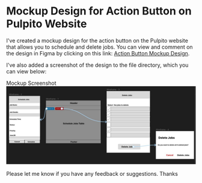 # Mockup Design for Action Button on Pulpito Website
I've created a mockup design for the action button on the Pulpito website that allows you to schedule and delete jobs. You can view and comment on the design in Figma by clicking on this link: [Action Button Mockup Design](https://www.figma.com/file/nmbnzFQf4oujhPFrsraO5P/Pulpito?node-id=0%3A1&t=UqOpMvhEXPuPE4bk-1).

I've also added a screenshot of the design to the file directory, which you can view below:

Mockup Screenshot![Mockup Screenshot](MockupUI.jpg)

Please let me know if you have any feedback or suggestions. Thanks